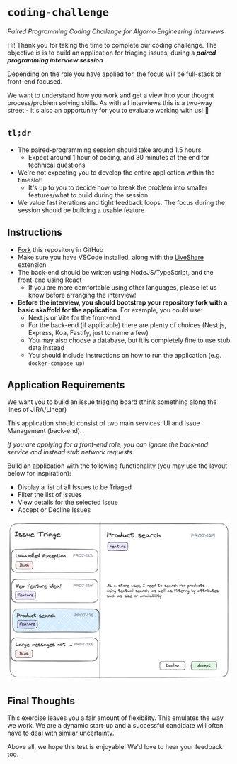 # `coding-challenge`
_Paired Programming Coding Challenge for Algomo Engineering Interviews_

Hi! Thank you for taking the time to complete our coding challenge. The objective is is to build an application for triaging issues, during a **_paired programming interview session_**

Depending on the role you have applied for, the focus will be full-stack or front-end focused. 

We want to understand how you work and get a view into your thought process/problem solving skills. As with all interviews this is a two-way street - it's also an opportunity for you to evaluate working with us! 🙂

## `tl;dr`

- The paired-programming session should take around 1.5 hours
  - Expect around 1 hour of coding, and 30 minutes at the end for technical questions
- We're not expecting you to develop the entire application within the timeslot!
  - It's up to you to decide how to break the problem into smaller features/what to build during the session
- We value fast iterations and tight feedback loops. The focus during the session should be building a usable feature

## Instructions

- [Fork](https://docs.github.com/en/pull-requests/collaborating-with-pull-requests/working-with-forks/fork-a-repo) this repository in GitHub
- Make sure you have VSCode installed, along with the [LiveShare](https://marketplace.visualstudio.com/items?itemName=MS-vsliveshare.vsliveshare) extension
- The back-end should be written using NodeJS/TypeScript, and the front-end using React
  - If you are more comfortable using other languages, please let us know before arranging the interview!
- **Before the interview, you should bootstrap your repository fork with a basic skaffold for the application**. For example, you could use:
  - Next.js or Vite for the front-end
  - For the back-end (if applicable) there are plenty of choices (Nest.js, Express, Koa, Fastify, just to name a few)
  - You may also choose a database, but it is completely fine to use stub data instead
  - You should include instructions on how to run the application (e.g. `docker-compose up`)

## Application Requirements

We want you to build an issue triaging board (think something along the lines of JIRA/Linear)

This application should consist of two main services: UI and Issue Management (back-end).

_If you are applying for a front-end role, you can ignore the back-end service and instead stub network requests._

Build an application with the following functionality (you may use the layout below for inspiration):

- Display a list of all Issues to be Triaged
- Filter the list of Issues
- View details for the selected Issue
- Accept or Decline Issues


![Issue triaging](./coding-challenge.png)


## Final Thoughts

This exercise leaves you a fair amount of flexibility. This emulates the way we work. We are a dynamic start-up and a successful candidate will often have to deal with similar uncertainty.

Above all, we hope this test is enjoyable! We'd love to hear your feedback too.
